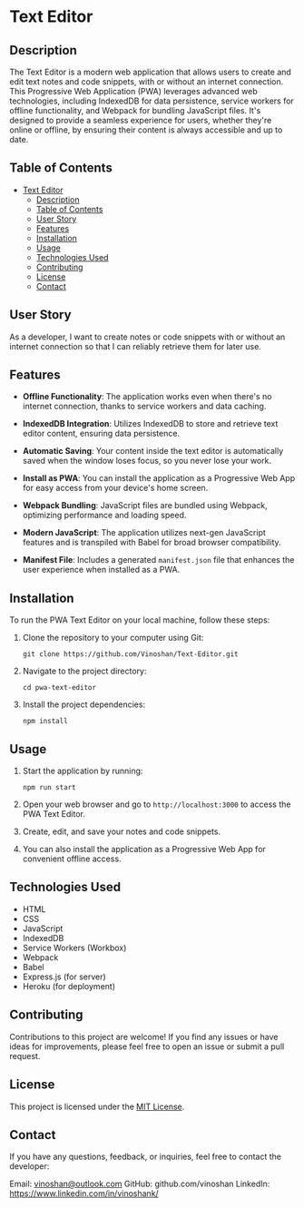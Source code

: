 # Text Editor

## Description

The Text Editor is a modern web application that allows users to create and edit text notes and code snippets, with or without an internet connection. This Progressive Web Application (PWA) leverages advanced web technologies, including IndexedDB for data persistence, service workers for offline functionality, and Webpack for bundling JavaScript files. It's designed to provide a seamless experience for users, whether they're online or offline, by ensuring their content is always accessible and up to date.

## Table of Contents
- [Text Editor](#text-editor)
  - [Description](#description)
  - [Table of Contents](#table-of-contents)
  - [User Story](#user-story)
  - [Features](#features)
  - [Installation](#installation)
  - [Usage](#usage)
  - [Technologies Used](#technologies-used)
  - [Contributing](#contributing)
  - [License](#license)
  - [Contact](#contact)

## User Story

As a developer, I want to create notes or code snippets with or without an internet connection so that I can reliably retrieve them for later use.

## Features

- **Offline Functionality**: The application works even when there's no internet connection, thanks to service workers and data caching.

- **IndexedDB Integration**: Utilizes IndexedDB to store and retrieve text editor content, ensuring data persistence.

- **Automatic Saving**: Your content inside the text editor is automatically saved when the window loses focus, so you never lose your work.

- **Install as PWA**: You can install the application as a Progressive Web App for easy access from your device's home screen.

- **Webpack Bundling**: JavaScript files are bundled using Webpack, optimizing performance and loading speed.

- **Modern JavaScript**: The application utilizes next-gen JavaScript features and is transpiled with Babel for broad browser compatibility.

- **Manifest File**: Includes a generated `manifest.json` file that enhances the user experience when installed as a PWA.

## Installation

To run the PWA Text Editor on your local machine, follow these steps:

1. Clone the repository to your computer using Git:
   ```
   git clone https://github.com/Vinoshan/Text-Editor.git

   ```

2. Navigate to the project directory:
   ```
   cd pwa-text-editor
   ```

3. Install the project dependencies:
   ```
   npm install
   ```

## Usage

1. Start the application by running:
   ```
   npm run start
   ```

2. Open your web browser and go to `http://localhost:3000` to access the PWA Text Editor.

3. Create, edit, and save your notes and code snippets.

4. You can also install the application as a Progressive Web App for convenient offline access.

## Technologies Used

- HTML
- CSS
- JavaScript
- IndexedDB
- Service Workers (Workbox)
- Webpack
- Babel
- Express.js (for server)
- Heroku (for deployment)

## Contributing

Contributions to this project are welcome! If you find any issues or have ideas for improvements, please feel free to open an issue or submit a pull request.

## License

This project is licensed under the [MIT License](LICENSE).

## Contact
If you have any questions, feedback, or inquiries, feel free to contact the developer:

Email: vinoshan@outlook.com 
GitHub: github.com/vinoshan 
LinkedIn: https://www.linkedin.com/in/vinoshank/
